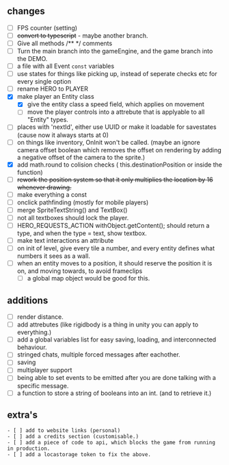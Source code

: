 ## changes
- [ ] FPS counter (setting)
- [ ] ~~convert to typescript~~ - maybe another branch.
- [ ] Give all methods /** */ comments
- [ ] Turn the main branch into the gameEngine, and the game branch into the DEMO.
- [ ] a file with all Event `const` variables
- [ ] use states for things like picking up, instead of seperate checks etc for every single option
- [ ] rename HERO to PLAYER
- [x] make player an Entity class
    - [x] give the entity class a speed field, which applies on movement
    - [ ] move the player controls into a attrebute that is applyable to all "Entity" types.
- [ ] places with 'nextId', either use UUID or make it loadable for savestates (cause now it always starts at 0)
- [ ] on things like inventory, OnInit won't be called. (maybe an ignore camera offset boolean which removes the offset on rendering by adding a negative offset of the camera to the sprite.)
- [x] add math.round to colision checks ( this.destinationPosition or inside the function)
- [ ] ~~rework the position system so that it only multiplies the location by 16 whenever drawing.~~
- [ ] make everything a const
- [ ] onclick pathfinding (mostly for mobile players)
- [ ] merge SpriteTextString() and TextBox()
- [ ] not all textboxes should lock the player.
- [ ] HERO_REQUESTS_ACTION withObject.getContent(); should return a type, and when the type = text, show textbox.
- [ ] make text interactions an attribute
- [ ] on init of level, give every tile a number, and every entity defines what numbers it sees as a wall.
- [ ] when an entity moves to a position, it should reserve the position it is on, and moving towards, to avoid frameclips
    - [ ] a global map object would be good for this.

## additions
- [ ] render distance.
- [ ] add attrebutes (like rigidbody is a thing in unity you can apply to everything.)
- [ ] add a global variables list for easy saving, loading, and interconnected behaviour.
- [ ] stringed chats, multiple forced messages after eachother.
- [ ] saving
- [ ] multiplayer support
- [ ] being able to set events to be emitted after you are done talking with a specific message.
- [ ] a function to store a string of booleans into an int. (and to retrieve it.)

## extra's
    - [ ] add to website links (personal)
    - [ ] add a credits section (customisable.)
    - [ ] add a piece of code to api, which blocks the game from running in production.
    - [ ] add a locastorage token to fix the above.